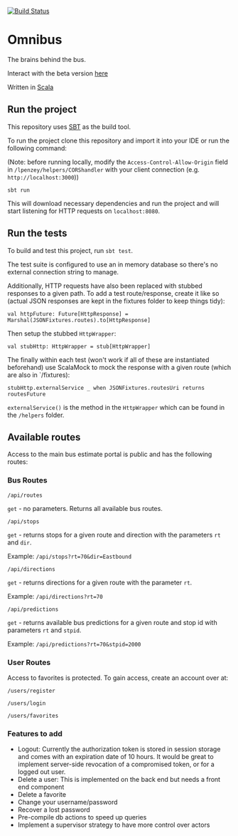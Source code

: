 [![Build Status](https://travis-ci.org/lpenzey/omnibus.svg?branch=master)](https://travis-ci.org/lpenzey/omnibus)

# Omnibus
The brains behind the bus. 

Interact with the beta version [here](https://which-bus-chicago.herokuapp.com/)

Written in [Scala](https://scala-lang.org)

## Run the project

This repository uses [SBT](http://www.scala-sbt.org/) as the build tool. 

To run the project clone this repository and import it into your IDE or run the following command:

(Note: before running locally, modify the `Access-Control-Allow-Origin` field in `/lpenzey/helpers/CORShandler` with your client connection (e.g. `http://localhost:3000`))
```
sbt run
```

This will download necessary dependencies and run the project and will start listening for HTTP requests on ``localhost:8080``.

## Run the tests
To build and test this project, run ``sbt test``. 

The test suite is configured to use an in memory database so there's no external connection string to manage. 

Additionally, HTTP requests have also been replaced with stubbed responses to a given path. To add a test route/response, create it like so (actual JSON responses are kept in the fixtures folder to keep things tidy): 

`val httpFuture: Future[HttpResponse] = Marshal(JSONFixtures.routes).to[HttpResponse]`

Then setup the stubbed `HttpWrapper`:

`val stubHttp: HttpWrapper = stub[HttpWrapper]`

The finally within each test (won't work if all of these are instantiated beforehand) use ScalaMock to mock the response with a given route (which are also in `/fixtures):

`stubHttp.externalService _ when JSONFixtures.routesUri returns routesFuture`

`externalService()` is the method in the `HttpWrapper` which can be found in the `/helpers` folder.

## Available routes

Access to the main bus estimate portal is public and has the following routes:

### Bus Routes

`/api/routes` 
  
 `get` - no parameters. Returns all available bus routes. 

`/api/stops` 

 `get` - returns stops for a given route and direction with the parameters `rt` and `dir`. 
 
 Example: `/api/stops?rt=70&dir=Eastbound`

`/api/directions`

 `get` - returns directions for a given route with the parameter `rt`. 
 
 Example: `/api/directions?rt=70`


`/api/predictions`

 `get` - returns available bus predictions for a given route and stop id with parameters `rt` and `stpid`. 
 
 Example: `/api/predictions?rt=70&stpid=2000`


### User Routes

Access to favorites is protected. To gain access, create an account over at:

`/users/register`

`/users/login`

`/users/favorites`


### Features to add

- Logout: Currently the authorization token is stored in session storage and comes with an expiration date of 10 hours. It would be great to implement server-side revocation of a compromised token, or for a logged out user. 
- Delete a user: This is implemented on the back end but needs a front end component
- Delete a favorite
- Change your username/password
- Recover a lost password
- Pre-compile db actions to speed up queries
- Implement a supervisor strategy to have more control over actors 
